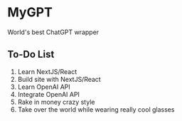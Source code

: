 # MyGPT
World's best ChatGPT wrapper

## To-Do List
1. Learn NextJS/React
2. Build site with NextJS/React
3. Learn OpenAI API
4. Integrate OpenAI API
5. Rake in money crazy style
6. Take over the world while wearing really cool glasses
